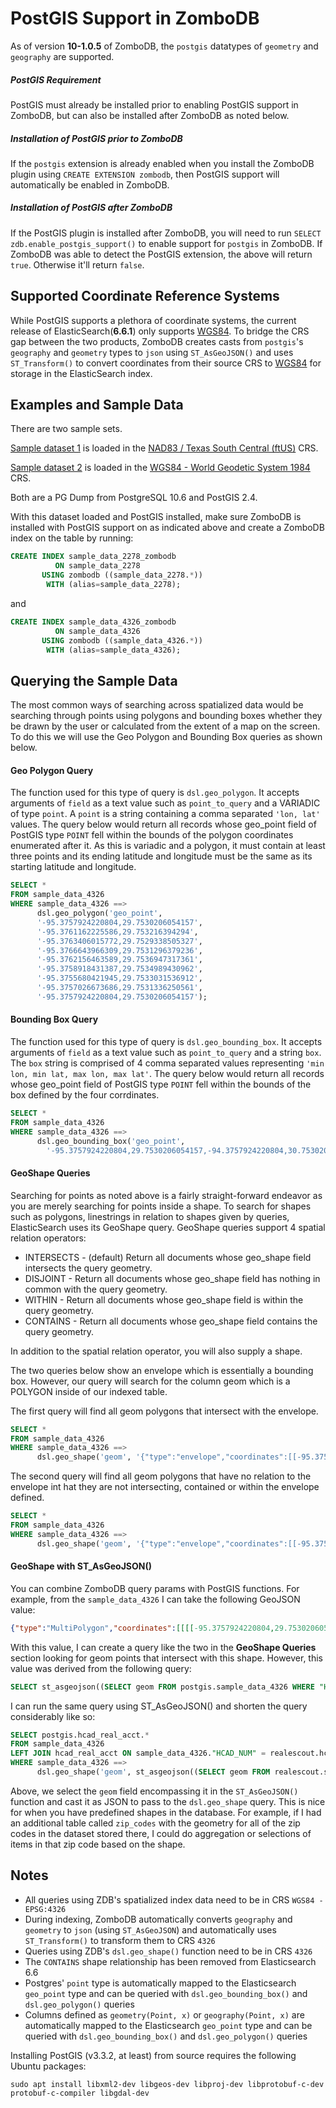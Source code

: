 # PostGIS Support in ZomboDB

As of version **10-1.0.5** of ZomboDB, the `postgis` datatypes of `geometry` and `geography` are supported.

##### PostGIS Requirement

PostGIS must already be installed prior to enabling PostGIS support in ZomboDB, but can also be installed after ZomboDB
as noted below.

##### Installation of PostGIS prior to ZomboDB

If the `postgis` extension is already enabled when you install the ZomboDB plugin using `CREATE EXTENSION zombodb`, then
PostGIS support will automatically be enabled in ZomboDB.

##### Installation of PostGIS after ZomboDB

If the PostGIS plugin is installed after ZomboDB, you will need to run `SELECT zdb.enable_postgis_support()` to enable
support for `postgis` in ZomboDB. If ZomboDB was able to detect the PostGIS extension, the above will return `true`.
Otherwise it'll return `false`.

## Supported Coordinate Reference Systems

While PostGIS supports a plethora of coordinate systems, the current release of ElasticSearch(**6.6.1**) only supports
[WGS84](https://epsg.io/4326). To bridge the CRS gap between the two products, ZomboDB creates casts from `postgis`'s
`geography` and `geometry` types to `json` using `ST_AsGeoJSON()` and uses `ST_Transform()` to convert coordinates from
their source CRS to [WGS84](https://epsg.io/4326) for storage in the ElasticSearch index.

## Examples and Sample Data

There are two sample sets.

[Sample dataset 1](https://github.com/zombodb/zombodb/files/2948109/sample_data_2278.zip) is loaded in the
[NAD83 / Texas South Central (ftUS)](https://epsg.io/2278) CRS.

[Sample dataset 2](https://github.com/zombodb/zombodb/files/3027737/sample_data_4326.zip) is loaded in the
[WGS84 - World Geodetic System 1984](https://epsg.io/4326) CRS.

Both are a PG Dump from PostgreSQL 10.6 and PostGIS 2.4.

With this dataset loaded and PostGIS installed, make sure ZomboDB is installed with PostGIS support on as indicated
above and create a ZomboDB index on the table by running:

```sql
CREATE INDEX sample_data_2278_zombodb
          ON sample_data_2278
       USING zombodb ((sample_data_2278.*))
        WITH (alias=sample_data_2278);
```

and

```sql
CREATE INDEX sample_data_4326_zombodb
          ON sample_data_4326
       USING zombodb ((sample_data_4326.*))
        WITH (alias=sample_data_4326);
```

## Querying the Sample Data

The most common ways of searching across spatialized data would be searching through points using polygons and bounding
boxes whether they be drawn by the user or calculated from the extent of a map on the screen. To do this we will use the
Geo Polygon and Bounding Box queries as shown below.

#### Geo Polygon Query

The function used for this type of query is `dsl.geo_polygon`. It accepts arguments of `field` as a text value such as
`point_to_query` and a VARIADIC of type `point`. A `point` is a string containing a comma separated `'lon, lat'` values.
The query below would return all records whose geo_point field of PostGIS type `POINT` fell within the bounds of the
polygon coordinates enumerated after it. As this is variadic and a polygon, it must contain at least three points and
its ending latitude and longitude must be the same as its starting latitude and longitude.

```sql
SELECT * 
FROM sample_data_4326
WHERE sample_data_4326 ==> 
      dsl.geo_polygon('geo_point', 
      '-95.3757924220804,29.7530206054157', 
      '-95.3761162225586,29.753216394294', 
      '-95.3763406015772,29.7529338505327', 
      '-95.3766643966309,29.7531296379236', 
      '-95.3762156463589,29.7536947317361', 
      '-95.3758918431387,29.7534989430962', 
      '-95.3755680421945,29.7533031536912', 
      '-95.3757026673686,29.7531336250561', 
      '-95.3757924220804,29.7530206054157');
```

#### Bounding Box Query

The function used for this type of query is `dsl.geo_bounding_box`. It accepts arguments of `field` as a text value such
as `point_to_query` and a string `box`. The `box` string is comprised of 4 comma separated values representing
`'min lon, min lat, max lon, max lat'`. The query below would return all records whose geo_point field of PostGIS type
`POINT` fell within the bounds of the box defined by the four corrdinates.

```sql
SELECT *
FROM sample_data_4326
WHERE sample_data_4326 ==>
      dsl.geo_bounding_box('geo_point',
        '-95.3757924220804,29.7530206054157,-94.3757924220804,30.7530206054157');
```

#### GeoShape Queries

Searching for points as noted above is a fairly straight-forward endeavor as you are merely searching for points inside
a shape. To search for shapes such as polygons, linestrings in relation to shapes given by queries, ElasticSearch uses
its GeoShape query. GeoShape queries support 4 spatial relation operators:

- INTERSECTS - (default) Return all documents whose geo_shape field intersects the query geometry.
- DISJOINT - Return all documents whose geo_shape field has nothing in common with the query geometry.
- WITHIN - Return all documents whose geo_shape field is within the query geometry.
- CONTAINS - Return all documents whose geo_shape field contains the query geometry.

In addition to the spatial relation operator, you will also supply a shape.

The two queries below show an envelope which is essentially a bounding box. However, our query will search for the
column geom which is a POLYGON inside of our indexed table.

The first query will find all geom polygons that intersect with the envelope.

```sql
SELECT *
FROM sample_data_4326
WHERE sample_data_4326 ==>
      dsl.geo_shape('geom', '{"type":"envelope","coordinates":[[-95.3757924220804,29.7530206054157],[-95.3761162225586,29.753216394294]]}','INTERSECTS');
```

The second query will find all geom polygons that have no relation to the envelope int hat they are not intersecting,
contained or within the envelope defined.

```sql
SELECT *
FROM sample_data_4326
WHERE sample_data_4326 ==>
      dsl.geo_shape('geom', '{"type":"envelope","coordinates":[[-95.3757924220804,29.7530206054157],[-95.3761162225586,29.753216394294]]}','DISJOINT');
```

#### GeoShape with ST_AsGeoJSON()

You can combine ZomboDB query params with PostGIS functions. For example, from the `sample_data_4326` I can take the
following GeoJSON value:

```json
{"type":"MultiPolygon","coordinates":[[[[-95.3757924220804,29.7530206054157],[-95.3761162225586,29.753216394294],[-95.3763406015772,29.7529338505327],[-95.3766643966309,29.7531296379236],[-95.3762156463589,29.7536947317361],[-95.3758918431387,29.7534989430962],[-95.3755680421945,29.7533031536912],[-95.3757026673686,29.7531336250561],[-95.3757924220804,29.7530206054157]]]]}
```

With this value, I can create a query like the two in the **GeoShape Queries** section looking for geom points that
intersect with this shape. However, this value was derived from the following query:

```sql
SELECT st_asgeojson((SELECT geom FROM postgis.sample_data_4326 WHERE "HCAD_NUM" = '1292500000054'))::json;
```

I can run the same query using ST_AsGeoJSON() and shorten the query considerably like so:

```sql
SELECT postgis.hcad_real_acct.*
FROM sample_data_4326
LEFT JOIN hcad_real_acct ON sample_data_4326."HCAD_NUM" = realescout.hcad_real_acct.account
WHERE sample_data_4326 ==>
      dsl.geo_shape('geom', st_asgeojson((SELECT geom FROM realescout.sample_data_4326 WHERE "HCAD_NUM" = '1292500000054'))::json,'INTERSECTS');
```

Above, we select the `geom` field encompassing it in the `ST_AsGeoJSON()` function and cast it as JSON to pass to the
`dsl.geo_shape` query. This is nice for when you have predefined shapes in the database. For example, if I had an
additional table called `zip_codes` with the geometry for all of the zip codes in the dataset stored there, I could do
aggregation or selections of items in that zip code based on the shape.

## Notes

- All queries using ZDB's spatialized index data need to be in CRS `WGS84 - EPSG:4326`
- During indexing, ZomboDB automatically converts `geography` and `geometry` to `json` (using `ST_AsGeoJSON`) and
  automatically uses `ST_Transform()` to transform them to CRS `4326`
- Queries using ZDB's `dsl.geo_shape()` function need to be in CRS `4326`
- The `CONTAINS` shape relationship has been removed from Elasticsearch 6.6
- Postgres' `point` type is automatically mapped to the Elasticsearch `geo_point` type and can be queried with
  `dsl.geo_bounding_box()` and `dsl.geo_polygon()` queries
- Columns defined as `geometry(Point, x)` or `geography(Point, x)` are automatically mapped to the Elasticsearch
  `geo_point` type and can be queried with `dsl.geo_bounding_box()` and `dsl.geo_polygon()` queries

Installing PostGIS (v3.3.2, at least) from source requires the following Ubuntu packages:

```
sudo apt install libxml2-dev libgeos-dev libproj-dev libprotobuf-c-dev protobuf-c-compiler libgdal-dev
```
